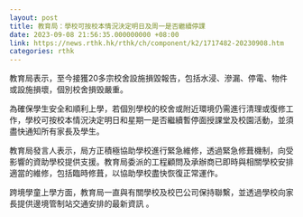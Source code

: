 ```yaml
---
layout: post
title: 教育局：學校可按校本情況決定明日及周一是否繼續停課
date: 2023-09-08 21:56:35.000000000 +08:00
link: https://news.rthk.hk/rthk/ch/component/k2/1717482-20230908.htm
categories: rthk
---
```


教育局表示，至今接獲20多宗校舍設施損毀報告，包括水浸、滲漏、停電、物件或設施損壞，個別校舍損毁嚴重。

為確保學生安全和順利上學，若個別學校的校舍或附近環境仍需進行清理或復修工作，學校可按校本情況決定明日和星期一是否繼續暫停面授課堂及校園活動，並須盡快通知所有家長及學生。

教育局發言人表示，局方正積極協助學校進行緊急維修，透過緊急修葺機制，向受影響的資助學校提供支援。教育局委派的工程顧問及承辦商已即時與相關學校安排適當的維修，包括臨時修葺，以協助學校盡快恢復正常運作。

跨境學童上學方面，教育局一直與有關學校及校巴公司保持聯繫，並透過學校向家長提供邊境管制站交通安排的最新資訊 。
